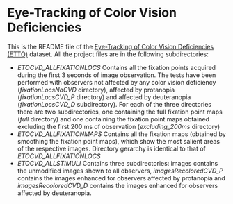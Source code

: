 # Eye-Tracking of Color Vision Deficiencies

This is the README file of the [Eye-Tracking of Color Vision Deficiencies (ETTO)](https://journals.sagepub.com/doi/full/10.1177/2041669519841073) dataset.
All the project files are in the following subdirectories:

* *ETOCVD_ALLFIXATIONLOCS* Contains all the fixation points acquired during the first 3 seconds of image observation. The tests have been performed with observers not affected by any color vision deficiency (*fixationLocsNoCVD* directory), affected by protanopia (*fixationLocsCVD_P* directory) and affected by deuteranopia (*fixationLocsCVD_D* subdirectory). For each of the three directories there are two subdirectories, one containing the full fixation point maps (*full* directory) and one containing the fixation point maps obtained excluding the first 200 ms of observation (*excluding_200ms* directory)
* *ETOCVD_ALLFIXATIONMAPS* Contains all the fixation maps (obtained by smoothing the fixation point maps), which show the most salient areas of the respective images. Directory gerarchy is identical to that of *ETOCVD_ALLFIXATIONLOCS*
* *ETOCVD_ALLSTIMULI* Contains three subdirectories: images contains the unmodified images shown to all observers, *imagesRecoloredCVD_P* contains the images enhanced for observers affected by protanopia and *imagesRecoloredCVD_D* contains the images enhanced for observers affected by deuteranopia.